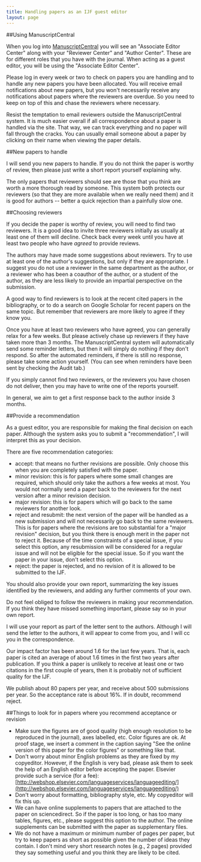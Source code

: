 ```yaml
---
title: Handling papers as an IJF guest editor
layout: page
---
```



##Using ManuscriptCentral

When you log into [ManuscriptCentral](http://mc.manuscriptcentral.com/ijf) you will see an "Associate Editor Center" along with your "Reviewer Center" and "Author Center". These are for different roles that you have with the journal. When acting as a guest editor, you will be using the "Associate Editor Center".

Please log in every week or two to check on papers you are handling and to handle any new papers you have been allocated. You will receive email notifications about new papers, but you won't necessarily receive any notifications about papers where the reviewers are overdue. So you need to keep on top of this and chase the reviewers where necessary. 

Resist the temptation to email reviewers outside the ManuscriptCentral system. It is much easier overall if all correspondence about a paper is handled via the site. That way, we can track everything and no paper will fall through the cracks. You can usually email someone about a paper by clicking on their name when viewing the paper details.

##New papers to handle

I will send you new papers to handle. If you do not think the paper is worthy of review, then please just write a short report yourself explaining why. 

The only papers that reviewers should see are those that you think are worth a more thorough read by someone. This system both protects our reviewers (so that they are more available when we really need them) and it is good for authors -- better a quick rejection than a painfully slow one.

##Choosing reviewers

If you decide the paper is worthy of review, you will need to find two reviewers. It is a good idea to invite three reviewers initially as usually at least one of them will decline. Check back every week until you have at least two people who have *agreed* to provide reviews.

The authors may have made some suggestions about reviewers. Try to use at least one of the author's suggestions, but only if they are appropriate. I suggest you do not use a reviewer in the same department as the author, or a reviewer who has been a coauthor of the author, or a student of the author, as they are less likely to provide an impartial perspective on the submission.

A good way to find reviewers is to look at the recent cited papers in the bibliography, or to do a search on Google Scholar for recent papers on the same topic. But remember that reviewers are more likely to agree if they know you.

Once you have at least two reviewers who have agreed, you can generally relax for a few weeks. But please actively chase up reviewers if they have taken more than 3 months. The ManuscriptCentral system will automatically send some reminder letters, but then it will simply do nothing if they don't respond. So after the automated reminders, if there is still no response, please take some action yourself. (You can see when reminders have been sent by checking the Audit tab.)

If you simply cannot find two reviewers, or the reviewers you have chosen do not deliver, then you may have to write one of the reports yourself.

In general, we aim to get a first response back to the author inside 3 months.

##Provide a recommendation

As a guest editor, you are responsible for making the final decision on each paper. Although the system asks you to submit a "recommendation", I will interpret this as your decision.

There are five recommendation categories:

* accept: that means no further revisions are possible. Only choose this when you are completely satisfied with the paper.
* minor revision: this is for papers where some small changes are required, which should only take the authors a few weeks at most. You would not normally send a paper back to the reviewers for the next version after a minor revision decision.
* major revision: this is for papers which will go back to the same reviewers for another look. 
* reject and resubmit: the next version of the paper will be handled as a new submission and will not necessarily go back to the same reviewers. This is for papers where the revisions are too substantial for a "major revision" decision, but you think there is enough merit in the paper not to reject it. Because of the time constraints of a special issue, if you select this option, any resubmission will be considered for a regular issue and will not be eligible for the special issue. So if you want the paper in your issue, don't select this option.
* reject: the paper is rejected, and no revision of it is allowed to be submitted to the IJF.

You should also provide your own report, summarizing the key issues identified by the reviewers, and adding any further comments of your own. 

Do not feel obliged to follow the reviewers in making your recommendation. If you think they have missed something important, please say so in your own report.

I will use your report as part of the letter sent to the authors. Although I will send the letter to the authors, it will appear to come from you, and I will cc you in the correspondence.

Our impact factor has been around 1.6 for the last few years. That is, each paper is cited an average of about 1.6 times in the first two years after publication. If you think a paper is unlikely to receive at least one or two citations in the first couple of years, then it is probably not of sufficient quality for the IJF. 

We publish about 80 papers per year, and receive about 500 submissions per year. So the acceptance rate is about 16%. If in doubt, recommend reject.

##Things to look for in papers where you recommend acceptance or revision

* Make sure the figures are of good quality (high enough resolution to be reproduced in the journal), axes labelled, etc. Color figures are ok. At proof stage, we insert a comment in the caption saying "See the online version of this paper for the color figures" or something like that.
* Don't worry about minor English problems as they are fixed by my copyeditor. However, if the English is very bad, please ask them to seek the help of an English editor before accepting the paper. Elsevier provide such a service (for a fee): [http://webshop.elsevier.com/languageservices/languageediting/](http://webshop.elsevier.com/languageservices/languageediting/)
* Don't worry about formatting, bibliography style, etc. My copyeditor will fix this up.
* We can have online supplements to papers that are attached to the paper on sciencedirect. So if the paper is too long, or has too many tables, figures, etc., please suggest this option to the author. The online supplements can be submitted with the paper as supplementary files. 
* We do not have a maximum or minimum number of pages per paper, but try to keep papers as short as possible given the number of ideas they contain. I don't mind very short research notes (e.g., 2 pages) provided they say something useful and you think they are likely to be cited. 

